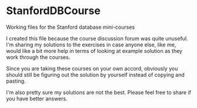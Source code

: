 # StanfordDBCourse

Working files for the Stanford database mini-courses

I created this file because the course discussion forum was quite unuseful. I'm sharing my solutions to the exercises in case anyone else, like me, would like a bit more help in terms of looking at example solution as they work through the courses.

Since you are taking these courses on your own accord, obviously you should still be figuring out the solution by yourself instead of copying and pasting.

I'm also pretty sure my solutions are not the best. Please feel free to share if you have better answers.
